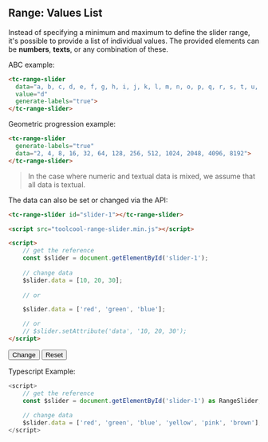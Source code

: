 ## Range: Values List

<div data-examples="data"></div> 

Instead of specifying a minimum and maximum to define the slider range, it's possible to provide a list of individual values. The provided elements can be **numbers**, **texts**, or any combination of these.

ABC example:

```html
<tc-range-slider
  data="a, b, c, d, e, f, g, h, i, j, k, l, m, n, o, p, q, r, s, t, u, v, w, x, y, z"
  value="d"
  generate-labels="true">
</tc-range-slider>
```

<div class="my-12 flex flex-col items-center">
    <tc-range-slider
      data="a, b, c, d, e, f, g, h, i, j, k, l, m, n, o, p, q, r, s, t, u, v, w, x, y, z"
      value="d"
      generate-labels="true"></tc-range-slider>
</div>

Geometric progression example:

```html
<tc-range-slider
  generate-labels="true"
  data="2, 4, 8, 16, 32, 64, 128, 256, 512, 1024, 2048, 4096, 8192">
</tc-range-slider>
```

<div class="my-12 flex flex-col items-center">
    <tc-range-slider
      generate-labels="true"
      data="2, 4, 8, 16, 32, 64, 128, 256, 512, 1024, 2048, 4096, 8192">
    </tc-range-slider>
</div>


> In the case where numeric and textual data is mixed, we assume that all data is textual.

The data can also be set or changed via the API:

```html
<tc-range-slider id="slider-1"></tc-range-slider>

<script src="toolcool-range-slider.min.js"></script>

<script>
    // get the reference
    const $slider = document.getElementById('slider-1');
    
    // change data
    $slider.data = [10, 20, 30];
    
    // or

    $slider.data = ['red', 'green', 'blue'];

    // or 
    // $slider.setAttribute('data', '10, 20, 30');
</script>
```

<div class="my-12 flex flex-col items-center">
    <tc-range-slider
      id="slider-8"
      value="50"
      data="0, 10, 20, 30, 40, 50, 60, 70, 80, 90, 100"
      generate-labels="true"></tc-range-slider>
    <div class="flex items-center">
        <button id="data-btn" type="button" class="group inline-flex items-center h-9 rounded-full text-sm font-semibold whitespace-nowrap px-3 focus:outline-none focus:ring-2 bg-sky-50 text-sky-600 hover:bg-sky-100 hover:text-sky-700 focus:ring-sky-600 mt-8 mx-2">Change</button>
        <button id="data-reset" type="button" class="group inline-flex items-center h-9 rounded-full text-sm font-semibold whitespace-nowrap px-3 focus:outline-none focus:ring-2 bg-gray-50 text-gray-600 hover:bg-gray-100 hover:text-gray-700 focus:ring-gray-600 mt-8 mx-2">Reset</button>
    </div>
</div>

Typescript Example:

```typescript
<script>
    // get the reference
    const $slider = document.getElementById('slider-1') as RangeSlider;
    
    // change data
    $slider.data = ['red', 'green', 'blue', 'yellow', 'pink', 'brown'];
</script>
```